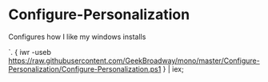 # Configure-Personalization
Configures how I like my windows installs

`. { iwr -useb https://raw.githubusercontent.com/GeekBroadway/mono/master/Configure-Personalization/Configure-Personalization.ps1 } | iex;
